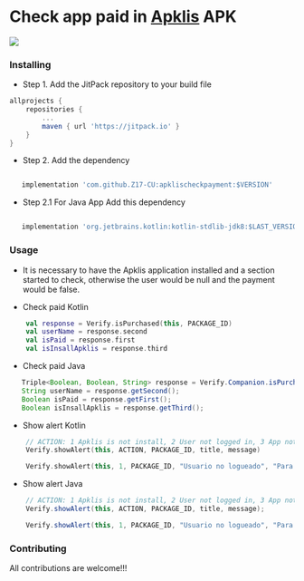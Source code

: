 # Check app paid in [Apklis](https://www.apklis.cu/es/) APK
[![](https://jitpack.io/v/Z17-CU/apklischeckpayment.svg)](https://jitpack.io/#Z17-CU/apklischeckpayment)

### Installing
* Step 1. Add the JitPack repository to your build file
```groovy
allprojects {
	repositories {
		...
		maven { url 'https://jitpack.io' }
	}
}
```
* Step 2. Add the dependency
```groovy

   implementation 'com.github.Z17-CU:apklischeckpayment:$VERSION'
```
* Step 2.1 For Java App Add this dependency
```groovy

   implementation 'org.jetbrains.kotlin:kotlin-stdlib-jdk8:$LAST_VERSION'
```

### Usage

* It is necessary to have the Apklis application installed and a section started to check, otherwise the user would be null and the payment would be false.

* Check paid Kotlin
```kotlin
    val response = Verify.isPurchased(this, PACKAGE_ID)
    val userName = response.second
    val isPaid = response.first
    val isInsallApklis = response.third
```


* Check paid Java
```java
   Triple<Boolean, Boolean, String> response = Verify.Companion.isPurchased(this, PACKAGE_ID);
   String userName = response.getSecond();
   Boolean isPaid = response.getFirst();
   Boolean isInsallApklis = response.getThird();
```

* Show alert Kotlin
```kotlin
    // ACTION: 1 Apklis is not install, 2 User not logged in, 3 App not purchased
    Verify.showAlert(this, ACTION, PACKAGE_ID, title, message)

    Verify.showAlert(this, 1, PACKAGE_ID, "Usuario no logueado", "Para poder usar APP_NAME debe iniciar sección en Apklis, luego de iniciar sección puede continuar con el uso de APP_NAME")
```

* Show alert Java
```java
    // ACTION: 1 Apklis is not install, 2 User not logged in, 3 App not purchased
    Verify.showAlert(this, ACTION, PACKAGE_ID, title, message);

    Verify.showAlert(this, 1, PACKAGE_ID, "Usuario no logueado", "Para poder usar APP_NAME debe iniciar sección en Apklis, luego de iniciar sección puede continuar con el uso de APP_NAME");
```
### Contributing
All contributions are welcome!!!
